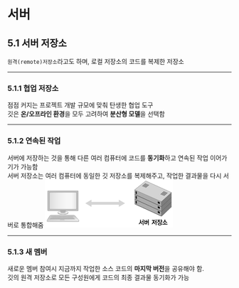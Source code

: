 <h1>서버</h1>

<h2>5.1 서버 저장소</h2>

`원격(remote)저장소`라고도 하며, 로컬 저장소의 코드를 복제한 저장소

---

<h3>5.1.1 협업 저장소</h3>

점점 커지는 프로젝트 개발 규모에 맞춰 탄생한 협업 도구<br>
깃은 **온/오프라인 환경**을 모두 고려하여 **분산형 모델**을 선택함

---

<h3>5.1.2 연속된 작업</h3>

서버에 저장하는 것을 통해 다른 여러 컴퓨터에 코드를 **동기화**하고 연속된 작업 이어가기가 가능함<br>
서버 저장소는 여러 컴퓨터에 동일한 깃 저장소를 복제해주고, 작업한 결과물을 다시 서버로 통합해줌
![51이미지](511.png)

---

<h3>5.1.3 새 멤버</h3>

새로운 멤버 참여시 지금까지 작업한 소스 코드의 **마지막 버전**을 공유해야 함.<br>
깃의 원격 저장소로 모든 구성원에게 코드의 최종 결과물 동기화가 가능